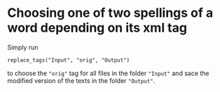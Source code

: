 # Choosing one of two spellings of a word depending on its xml tag

Simply run

```
replace_tags("Input", "orig", "Output")
```
to choose the `"orig"` tag for all files in the folder `"Input"` and sace the modified version of the texts in the folder `"Output"`.